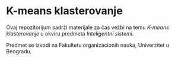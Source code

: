 # K-means klasterovanje

Ovaj repozitorijum sadrži materijale za čas vežbi na temu *K-means klasterovanje* u okviru predmeta *Inteligentni sistemi*.

Predmet se izvodi na Fakultetu organizacionih nauka, Univerzitet u Beogradu.